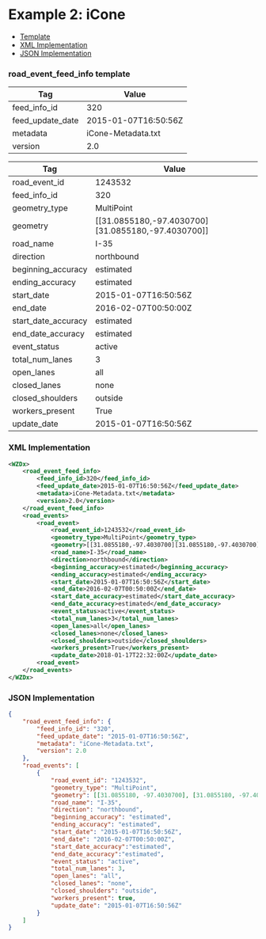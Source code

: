 # Example 2: iCone
- [Template](#road_event_feed_info-template)
- [XML Implementation](#xml-implementation)
- [JSON Implementation](#json-implementation)

### road_event_feed_info template
Tag | Value
--- | -----
feed_info_id | 320
feed_update_date | 2015-01-07T16:50:56Z
metadata | iCone-Metadata.txt
version | 2.0

Tag | Value
--- | -----
road_event_id | 1243532
feed_info_id | 320
geometry_type | MultiPoint
geometry | [[31.0855180,-97.4030700][31.0855180,-97.4030700]]
road_name | I-35
direction | northbound
beginning_accuracy | estimated
ending_accuracy | estimated
start_date | 2015-01-07T16:50:56Z
end_date | 2016-02-07T00:50:00Z
start_date_accuracy | estimated
end_date_accuracy | estimated
event_status | active
total_num_lanes | 3
open_lanes | all
closed_lanes | none
closed_shoulders | outside
workers_present | True
update_date | 2015-01-07T16:50:56Z

### XML Implementation
```xml
<WZDx>
	<road_event_feed_info>
		<feed_info_id>320</feed_info_id>
		<feed_update_date>2015-01-07T16:50:56Z</feed_update_date>
		<metadata>iCone-Metadata.txt</metadata>
		<version>2.0</version>
	</road_event_feed_info>
	<road_events>
		<road_event>
			<road_event_id>1243532</road_event_id>
			<geometry_type>MultiPoint</geometry_type>
			<geometry>[[31.0855180,-97.4030700][31.0855180,-97.4030700]]</geometry>
			<road_name>I-35</road_name>
			<direction>northbound</direction>
			<beginning_accuracy>estimated</beginning_accuracy>
			<ending_accuracy>estimated</ending_accuracy>
			<start_date>2015-01-07T16:50:56Z</start_date>
			<end_date>2016-02-07T00:50:00Z</end_date>
			<start_date_accuracy>estimated</start_date_accuracy>
			<end_date_accuracy>estimated</end_date_accuracy>
			<event_status>active</event_status>
			<total_num_lanes>3</total_num_lanes>
			<open_lanes>all</open_lanes>
			<closed_lanes>none</closed_lanes>
			<closed_shoulders>outside</closed_shoulders>
			<workers_present>True</workers_present>
			<update_date>2018-01-17T22:32:00Z</update_date>
		<road_event>
	</road_events>
</WZDx>
```

### JSON Implementation
```json
{
	"road_event_feed_info": {
		"feed_info_id": "320",
		"feed_update_date": "2015-01-07T16:50:56Z",
		"metadata": "iCone-Metadata.txt",
		"version": 2.0
	},
	"road_events": [
		{
			"road_event_id": "1243532",
			"geometry_type": "MultiPoint",
			"geometry": [[31.0855180, -97.4030700], [31.0855180, -97.4030700]],
			"road_name": "I-35",
			"direction": "northbound",
			"beginning_accuracy": "estimated",
			"ending_accuracy": "estimated",
			"start_date": "2015-01-07T16:50:56Z",
			"end_date": "2016-02-07T00:50:00Z",
			"start_date_accuracy":"estimated",
			"end_date_accuracy":"estimated",
			"event_status": "active",
			"total_num_lanes": 3,
			"open_lanes": "all",
			"closed_lanes": "none",
			"closed_shoulders": "outside",
			"workers_present": true,
			"update_date": "2015-01-07T16:50:56Z"
		}
	]
}
```
